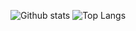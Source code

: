 ![Github stats](https://github-readme-stats-vfvs.vercel.app/api?username=mylifenp&show_icons=true&hide_border=true)  ![Top Langs](https://github-readme-stats-vfvs.vercel.app/api/top-langs/?username=mylifenp&layout=donut&hide_border=true)
